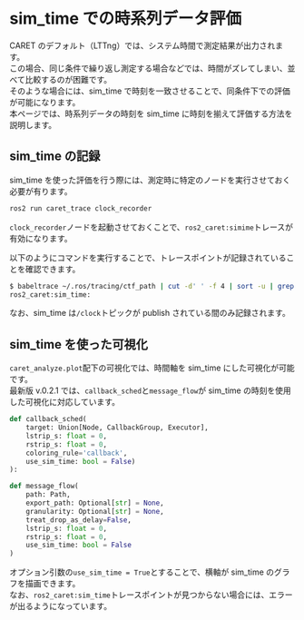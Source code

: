 # sim_time での時系列データ評価

CARET のデフォルト（LTTng）では、システム時間で測定結果が出力されます。  
この場合、同じ条件で繰り返し測定する場合などでは、時間がズレてしまい、並べて比較するのが困難です。  
そのような場合には、sim_time で時刻を一致させることで、同条件下での評価が可能になります。  
本ページでは、時系列データの時刻を sim_time に時刻を揃えて評価する方法を説明します。

## sim_time の記録

sim_time を使った評価を行う際には、測定時に特定のノードを実行させておく必要が有ります。

```bash
ros2 run caret_trace clock_recorder
```

`clock_recorder`ノードを起動させておくことで、`ros2_caret:simime`トレースが有効になります。

以下のようにコマンドを実行することで、トレースポイントが記録されていることを確認できます。

```bash
$ babeltrace ~/.ros/tracing/ctf_path | cut -d' ' -f 4 | sort -u | grep sim_time
ros2_caret:sim_time:
```

なお、sim_time は`/clock`トピックが publish されている間のみ記録されます。

## sim_time を使った可視化

`caret_analyze.plot`配下の可視化では、時間軸を sim_time にした可視化が可能です。  
最新版 v.0.2.1 では、`callback_sched`と`message_flow`が sim_time の時刻を使用した可視化に対応しています。

```python
def callback_sched(
    target: Union[Node, CallbackGroup, Executor],
    lstrip_s: float = 0,
    rstrip_s: float = 0,
    coloring_rule='callback',
    use_sim_time: bool = False)
):

def message_flow(
    path: Path,
    export_path: Optional[str] = None,
    granularity: Optional[str] = None,
    treat_drop_as_delay=False,
    lstrip_s: float = 0,
    rstrip_s: float = 0,
    use_sim_time: bool = False
)
```

オプション引数の`use_sim_time = True`とすることで、横軸が sim_time のグラフを描画できます。  
なお、`ros2_caret:sim_time`トレースポイントが見つからない場合には、エラーが出るようになっています。
